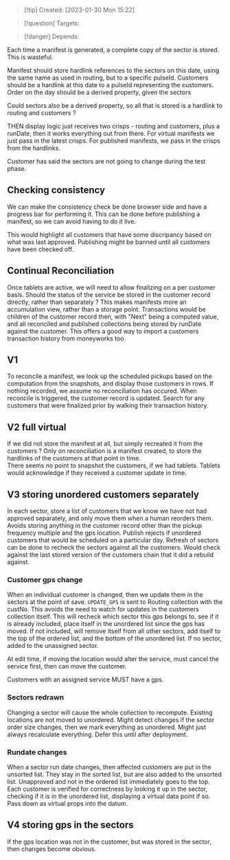 
>[!tip] Created: [2023-01-30 Mon 15:22]

>[!question] Targets: 

>[!danger] Depends: 

Each time a manifest is generated, a complete copy of the sector is stored.  This is wasteful.

Manifest should store hardlink references to the sectors on this date, using the same name as used in routing, but to a specific pulseId.
Customers should be a hardlink at this date to a pulseId representing the customers.
Order on the day should be a derived property, given the sectors

Could sectors also be a derived property, so all that is stored is a hardlink to routing and customers ?

THEN display logic just receives two crisps - routing and customers, plus a runDate, then it works everything out from there.  For virtual manifests we just pass in the latest crisps.  For published manifests, we pass in the crisps from the hardlinks.

Customer has said the sectors are not going to change during the test phase.

## Checking consistency
We can make the consistency check be done browser side and have a progress bar for performing it.  This can be done before publishing a manifest, so we can avoid having to do it live. 

This would highlight all customers that have some discripancy based on what was last approved.
Publishing might be banned until all customers have been checked off.

## Continual Reconciliation
Once tablets are active, we will need to allow finalizing on a per customer basis.
Should the status of the service be stored in the customer record directly, rather than separately ?
This makes manifests more an accumulation view, rather than a storage point.
Transactions would be children of the customer record then, with "Next" being a computed value, and all reconciled and published collections being stored by runDate against the customer.
This offers a good way to import a customers transaction history from moneyworks too.

## V1
To reconcile a manifest, we look up the scheduled pickups based on the computation from the snapshots, and display those customers in rows.
If nothing recorded, we assume no reconciliation has occured.
When reconcile is triggered, the customer record is updated.
Search for any customers that were finalized prior by walking their transaction history.

## V2 full virtual
If we did not store the manifest at all, but simply recreated it from the customers ?
Only on reconciliation is a manifest created, to store the hardlinks of the customers at that point in time.  
There seems no point to snapshot the customers, if we had tablets.
Tablets would acknowledge if they received a customer update in time.

## V3 storing unordered customers separately
In each sector, store a list of customers that we know we have not had approved separately, and only move them when a human reorders them.
Avoids storing anything in the customer record other than the pickup frequency multiple and the gps location.
Publish rejects if unordered customers that would be scheduled on a particular day.
Refresh of sectors can be done to recheck the sectors against all the customers.  Would check against the last stored version of the customers chain that it did a rebuild against.

### Customer gps change
When an individual customer is changed, then we update them in the sectors at the point of save. `UPDATE_GPS` is sent to Routing collection with the custNo.  This avoids the need to watch for updates in the customers collection itself.  This will recheck which sector this gps belongs to, see if it is already included, place itself in the unordered list since the gps has moved.  If not included, will remove itself from all other sectors, add itself to the top of the ordered list, and the bottom of the unordered list.  If no sector, added to the unassigned sector.

At edit time, if moving the location would alter the service, must cancel the service first, then can move the customer.

Customers with an assigned service MUST have a gps.

### Sectors redrawn
Changing a sector will cause the whole collection to recompute.  Existing locations are not moved to unordered.  Might detect changes if the sector order size changes, then we mark everything as unordered.  Might just always recalculate everything.  Defer this until after deployment.

### Rundate changes
When a sector run date changes, then affected customers are put in the unsorted list.
They stay in the sorted list, but are also added to the unsorted list.
Unapproved and not in the ordered list immediately goes to the top.
Each customer is verified for correctness by looking it up in the sector, checking if it is in the unordered list, displaying a virtual data point if so.  Pass down as virtual props into the datum.


## V4 storing gps in the sectors
If the gps location was not in the customer, but was stored in the sector, then changes become obvious.
